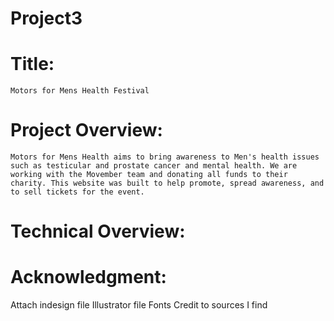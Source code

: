 # Project3
 
# Title:

	Motors for Mens Health Festival

# Project Overview:

	Motors for Mens Health aims to bring awareness to Men's health issues such as testicular and prostate cancer and mental health. We are working with the Movember team and donating all funds to their charity. This website was built to help promote, spread awareness, and to sell tickets for the event. 

# Technical Overview:



# Acknowledgment: 

Attach indesign file
Illustrator file
Fonts 
Credit to sources I find

